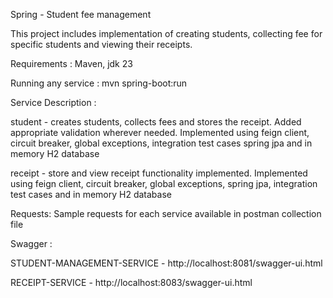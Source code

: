 Spring - Student fee management

This project includes implementation of creating students, collecting fee for specific students and viewing their receipts.

Requirements : Maven, jdk 23

Running any service : mvn spring-boot:run

Service Description :

student - creates students, collects fees and stores the receipt. Added appropriate validation wherever needed. Implemented using feign client, circuit breaker, global exceptions, integration test cases spring jpa and in memory H2 database

receipt - store and view receipt functionality implemented. Implemented using feign client, circuit breaker, global exceptions, spring jpa, integration test cases and in memory H2 database

Requests: Sample requests for each service available in postman collection file


Swagger :

STUDENT-MANAGEMENT-SERVICE - http://localhost:8081/swagger-ui.html

RECEIPT-SERVICE - http://localhost:8083/swagger-ui.html
